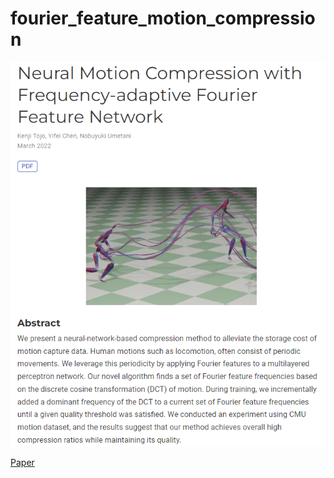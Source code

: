 # fourier_feature_motion_compression

![s](img/thum.png)

[Paper](img/2022_egshort_neuralcompression.pdf)
